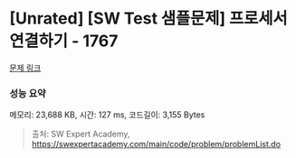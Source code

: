 # [Unrated] [SW Test 샘플문제] 프로세서 연결하기 - 1767 

[문제 링크](https://swexpertacademy.com/main/code/problem/problemDetail.do?contestProbId=AV4suNtaXFEDFAUf) 

### 성능 요약

메모리: 23,688 KB, 시간: 127 ms, 코드길이: 3,155 Bytes



> 출처: SW Expert Academy, https://swexpertacademy.com/main/code/problem/problemList.do
